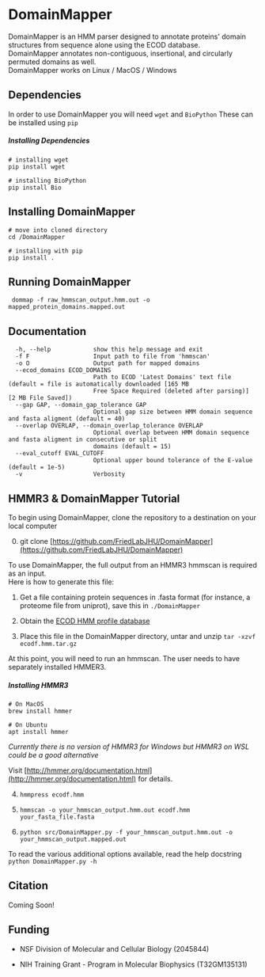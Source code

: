 # DomainMapper
DomainMapper is an HMM parser designed to annotate proteins' domain structures from sequence alone using the ECOD database.  
DomainMapper annotates non-contiguous, insertional, and circularly permuted domains as well.  
DomainMapper works on Linux / MacOS / Windows  

## Dependencies

In order to use DomainMapper you will need ```wget``` and  ```BioPython```
These can be installed using ```pip```

##### Installing Dependencies
```
# installing wget
pip install wget

# installing BioPython
pip install Bio
```

## Installing DomainMapper
```
# move into cloned directory
cd /DomainMapper

# installing with pip
pip install .
```

## Running DomainMapper

``` dommap -f raw_hmmscan_output.hmm.out -o mapped_protein_domains.mapped.out```

## Documentation

```
  -h, --help            show this help message and exit
  -f F                  Input path to file from 'hmmscan'
  -o O                  Output path for mapped domains
  --ecod_domains ECOD_DOMAINS
                        Path to ECOD 'Latest Domains' text file (default = file is automatically downloaded [165 MB
                        Free Space Required (deleted after parsing)] [2 MB File Saved])
  --gap GAP, --domain_gap_tolerance GAP
                        Optional gap size between HMM domain sequence and fasta aligment (default = 40)
  --overlap OVERLAP, --domain_overlap_tolerance OVERLAP
                        Optional overlap between HMM domain sequence and fasta aligment in consecutive or split
                        domains (default = 15)
  --eval_cutoff EVAL_CUTOFF
                        Optional upper bound tolerance of the E-value (default = 1e-5)
  -v                    Verbosity
```

## HMMR3 & DomainMapper Tutorial

To begin using DomainMapper, clone the repository to a destination on your local computer

0) git clone [https://github.com/FriedLabJHU/DomainMapper](https://github.com/FriedLabJHU/DomainMapper)

To use DomainMapper, the full output from an HMMR3 hmmscan is required as an input.  
Here is how to generate this file:

1) Get a file containing protein sequences in .fasta format (for instance, a proteome file from uniprot), save this in ```./DomainMapper```

2) Obtain the [ECOD HMM profile database](http://prodata.swmed.edu/ecod/distributions/ecodf.hmm.tar.gz)

3) Place this file in the DomainMapper directory, untar and unzip ```tar -xzvf ecodf.hmm.tar.gz```

At this point, you will need to run an hmmscan.  The user needs to have separately installed HMMER3.

##### Installing HMMR3
```
# On MacOS
brew install hmmer

# On Ubuntu
apt install hmmer
```
*Currently there is no version of HMMR3 for Windows but HMMR3 on WSL could be a good alternative*

Visit [http://hmmer.org/documentation.html](http://hmmer.org/documentation.html) for details.

4) ```hmmpress ecodf.hmm```

5) ```hmmscan -o your_hmmscan_output.hmm.out ecodf.hmm your_fasta_file.fasta```

6) ```python src/DomainMapper.py -f your_hmmscan_output.hmm.out -o your_hmmscan_output.mapped.out```

To read the various additional options available, read the help docstring
```python DomainMapper.py -h```

## Citation

Coming Soon!

## Funding

* NSF Division of Molecular and Cellular Biology (2045844)

* NIH Training Grant - Program in Molecular Biophysics (T32GM135131)
